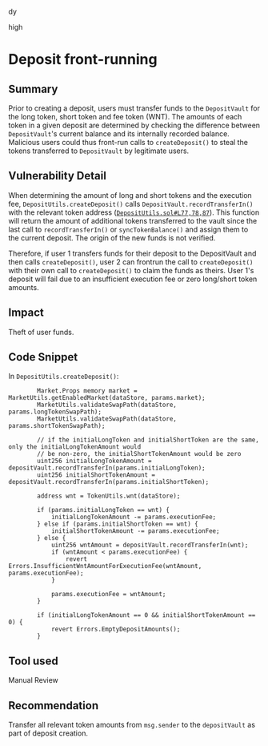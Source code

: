 dy

high

# Deposit front-running

## Summary

Prior to creating a deposit, users must transfer funds to the `DepositVault` for the long token, short token and fee token (WNT). The amounts of each token in a given deposit are determined by checking the difference between `DepositVault`'s current balance and its internally recorded balance. Malicious users could thus front-run calls to `createDeposit()` to steal the tokens transferred to `DepositVault` by legitimate users.

## Vulnerability Detail

When determining the amount of long and short tokens and the execution fee, `DepositUtils.createDeposit()` calls `DepositVault.recordTransferIn()` with the relevant token address ([`DepositUtils.sol#L77,78,87`](https://github.com/gmx-io/gmx-synthetics/blob/a2e331f6d0a3b59aaac5ead975b206840369a723/contracts/deposit/DepositUtils.sol#L77-L87)). This function will return the amount of additional tokens transferred to the vault since the last call to `recordTransferIn()` or `syncTokenBalance()` and assign them to the current deposit. The origin of the new funds is not verified.

Therefore, if user 1 transfers funds for their deposit to the DepositVault and then calls `createDeposit()`, user 2 can frontrun the call to `createDeposit()` with their own call to `createDeposit()` to claim the funds as theirs. User 1's deposit will fail due to an insufficient execution fee or zero long/short token amounts.

## Impact

Theft of user funds.

## Code Snippet

In `DepositUtils.createDeposit()`:

```solidity
        Market.Props memory market = MarketUtils.getEnabledMarket(dataStore, params.market);
        MarketUtils.validateSwapPath(dataStore, params.longTokenSwapPath);
        MarketUtils.validateSwapPath(dataStore, params.shortTokenSwapPath);

        // if the initialLongToken and initialShortToken are the same, only the initialLongTokenAmount would
        // be non-zero, the initialShortTokenAmount would be zero
        uint256 initialLongTokenAmount = depositVault.recordTransferIn(params.initialLongToken);
        uint256 initialShortTokenAmount = depositVault.recordTransferIn(params.initialShortToken);

        address wnt = TokenUtils.wnt(dataStore);

        if (params.initialLongToken == wnt) {
            initialLongTokenAmount -= params.executionFee;
        } else if (params.initialShortToken == wnt) {
            initialShortTokenAmount -= params.executionFee;
        } else {
            uint256 wntAmount = depositVault.recordTransferIn(wnt);
            if (wntAmount < params.executionFee) {
                revert Errors.InsufficientWntAmountForExecutionFee(wntAmount, params.executionFee);
            }

            params.executionFee = wntAmount;
        }

        if (initialLongTokenAmount == 0 && initialShortTokenAmount == 0) {
            revert Errors.EmptyDepositAmounts();
        }
```

## Tool used

Manual Review

## Recommendation

Transfer all relevant token amounts from `msg.sender` to the `depositVault` as part of deposit creation.
